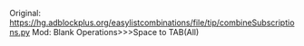 Original: https://hg.adblockplus.org/easylistcombinations/file/tip/combineSubscriptions.py
Mod:      Blank Operations>>>Space to TAB(All)
